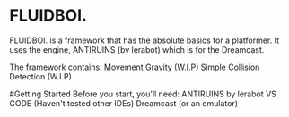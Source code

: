 # FLUIDBOI.
FLUIDBOI. is a framework that has the absolute basics for a platformer. It uses the engine, ANTIRUINS (by lerabot) which is for the Dreamcast.

The framework contains:
Movement
Gravity (W.I.P)
Simple Collision Detection (W.I.P)

#Getting Started
Before you start, you'll need:
ANTIRUINS by lerabot
VS CODE (Haven't tested other IDEs)
Dreamcast (or an emulator)


